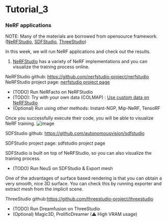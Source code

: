 # Tutorial_3
### NeRF applications
NOTE: Many of the materials are borrowed from opensource framework. 
([NeRFStudio](https://docs.nerf.studio/en/latest/), 
[SDFStudio](https://docs.nerf.studio/en/latest/extensions/sdfstudio.html), 
[ThreeStudio](https://github.com/threestudio-project/threestudio))

In this week, we will run NeRF applications and check out the results. 
1. [NeRFStudio](https://docs.nerf.studio/en/latest/) has a variety of NeRF implementations and you can visualize the training process online.

NeRFStudio github: https://github.com/nerfstudio-project/nerfstudio
NeRFStudio project page: [nerfstudio project page](https://docs.nerf.studio/en/latest/index.html)

- (TODO) Run NeRFacto on NeRFStudio
- (TODO): Try with your own data (COLMAP) : [Use custom data on NeRFStudio](https://docs.nerf.studio/en/latest/quickstart/custom_dataset.html)
- (Optional) Run using other methods: Instant-NGP, Mip-NeRF, TensoRF

Once you successfully execute their code, you will be able to visualize NeRF training.
![image](https://github.com/KAIST-Geometric-AI-Group/Tutorial_3/assets/58447982/f46e7aa2-71d5-43f7-944f-ca155d0f4e5d)



SDFStudio github: https://github.com/autonomousvision/sdfstudio

SDFStudio project page: sdfstudio project page

SDFStudio is built on top of NeRFStudio, so you can also visualize the training process.

- (TODO) Run NeuS on SDFStudio & Export mesh

One of the advantages of surface based rendering is that you can obtain a very smooth, nice 3D surface. You can check this by running exporter and extract mesh from the implicit scene.


ThreeStudio github:https://github.com/threestudio-project/threestudio

- (TODO) Run Dreamfusion on ThreeStudio
- (Optional) Magic3D, ProlificDreamer (⚠ High VRAM usage)
